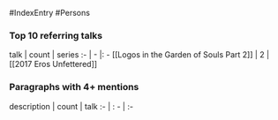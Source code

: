 #IndexEntry #Persons

### Top 10 referring talks
talk | count | series
:- | - |: -
[[Logos in the Garden of Souls Part 2]] | 2 | [[2017 Eros Unfettered]]

### Paragraphs with 4+ mentions
description | count | talk
:- | : - | :-


